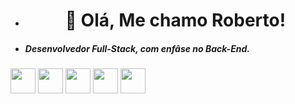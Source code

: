 - <h1 align="center"> 👋 Olá, Me chamo Roberto! </h1>
- <h5 align="left">Desenvolvedor Full-Stack, com enfâse no Back-End. </h5>
 <img src="https://cdn.jsdelivr.net/gh/devicons/devicon/icons/java/java-original.svg" width="40" height="40"/>  <img src="https://cdn.jsdelivr.net/gh/devicons/devicon/icons/javascript/javascript-original.svg" width="40" height="40"/>  <img src="https://cdn.jsdelivr.net/gh/devicons/devicon/icons/oracle/oracle-original.svg" width="40" height="40"/>  <img src="https://cdn.jsdelivr.net/gh/devicons/devicon/icons/mysql/mysql-original.svg" width="40" height="40"/>   <img src="https://cdn.jsdelivr.net/gh/devicons/devicon/icons/spring/spring-original.svg" width="40" height="40"/>
 

<!---
jsroberto96/jsroberto96 is a ✨ special ✨ repository because its `README.md` (this file) appears on your GitHub profile.
You can click the Preview link to take a look at your changes.
--->

